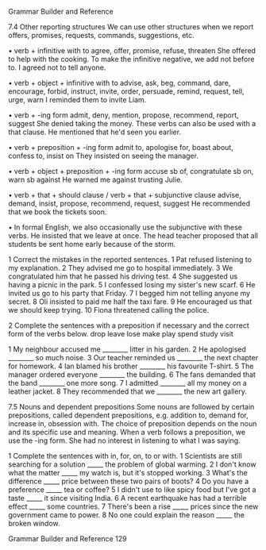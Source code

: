 Grammar Builder and Reference

7.4 Other reporting structures
We can use other structures when we report offers, promises, requests, commands, suggestions, etc.

• verb + infinitive with to
agree, offer, promise, refuse, threaten
She offered to help with the cooking.
To make the infinitive negative, we add not before to.
I agreed not to tell anyone.

• verb + object + infinitive with to
advise, ask, beg, command, dare, encourage, forbid, instruct, invite, order, persuade, remind, request, tell, urge, warn
I reminded them to invite Liam.

• verb + -ing form
admit, deny, mention, propose, recommend, report, suggest
She denied taking the money.
These verbs can also be used with a that clause.
He mentioned that he'd seen you earlier.

• verb + preposition + -ing form
admit to, apologise for, boast about, confess to, insist on
They insisted on seeing the manager.

• verb + object + preposition + -ing form
accuse sb of, congratulate sb on, warn sb against
He warned me against trusting Julie.

• verb + that + should clause / verb + that + subjunctive clause
advise, demand, insist, propose, recommend, request, suggest
He recommended that we book the tickets soon.

• In formal English, we also occasionally use the subjunctive with these verbs.
He insisted that we leave at once.
The head teacher proposed that all students be sent home early because of the storm.

1 Correct the mistakes in the reported sentences.
1 Pat refused listening to my explanation.
2 They advised me go to hospital immediately.
3 We congratulated him that he passed his driving test.
4 She suggested us having a picnic in the park.
5 I confessed losing my sister's new scarf.
6 He invited us go to his party that Friday.
7 I begged him not telling anyone my secret.
8 Oli insisted to paid me half the taxi fare.
9 He encouraged us that we should keep trying.
10 Fiona threatened calling the police.

2 Complete the sentences with a preposition if necessary and the correct form of the verbs below.
drop   leave   lose   make   play   spend   study   visit

1 My neighbour accused me ________ litter in his garden.
2 He apologised ________ so much noise.
3 Our teacher reminded us ________ the next chapter for homework.
4 Ian blamed his brother ________ his favourite T-shirt.
5 The manager ordered everyone ________ the building.
6 The fans demanded that the band ________ one more song.
7 I admitted ________ all my money on a leather jacket.
8 They recommended that we ________ the new art gallery.

7.5 Nouns and dependent prepositions
Some nouns are followed by certain prepositions, called dependent prepositions, e.g. addition to, demand for, increase in, obsession with.
The choice of preposition depends on the noun and its specific use and meaning.
When a verb follows a preposition, we use the -ing form.
She had no interest in listening to what I was saying.

1 Complete the sentences with in, for, on, to or with.
1 Scientists are still searching for a solution _____ the problem of global warming.
2 I don't know what the matter _____ my watch is, but it's stopped working.
3 What's the difference _____ price between these two pairs of boots?
4 Do you have a preference _____ tea or coffee?
5 I didn't use to like spicy food but I've got a taste _____ it since visiting India.
6 A recent earthquake has had a terrible effect _____ some countries.
7 There's been a rise _____ prices since the new government came to power.
8 No one could explain the reason _____ the broken window.

Grammar Builder and Reference   129